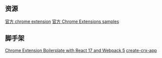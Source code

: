 
## 资源
[官方 chrome extension](https://developer.chrome.com/docs/extensions/whatsnew/)
[官方  Chrome Extensions samples](https://github.com/GoogleChrome/chrome-extensions-samples)

## 脚手架
[Chrome Extension Boilerplate with React 17 and Webpack 5](https://github.com/lxieyang/chrome-extension-boilerplate-react)
[create-crx-app](https://github.com/Jcanno/create-crx-app)